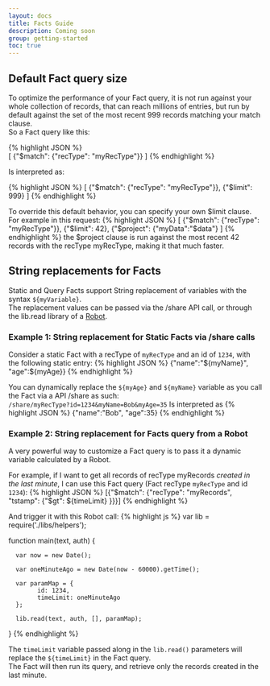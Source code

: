 ```yaml
---
layout: docs
title: Facts Guide
description: Coming soon
group: getting-started
toc: true
---
```


## Default Fact query size

To optimize the performance of your Fact query, it is not run against your whole collection of records, that can reach millions of entries, but run by default against the set of the most recent 999 records matching your match clause.  
So a Fact query like this:

{% highlight JSON %}  
  [
    {"$match": {"recType": "myRecType"}}
  ]
{% endhighlight %}  

Is interpreted as:  

{% highlight JSON %}
  [
    {"$match": {"recType": "myRecType"}},
    {"$limit": 999}
  ]
{% endhighlight %}

To override this default behavior, you can specify your own $limit clause.
For example in this request:
{% highlight JSON %}
  [
    {"$match": {"recType": "myRecType"}},
    {"$limit": 42},
    {"$project": {"myData":"$data"}
  ]
{% endhighlight %}
the $project clause is run against the most recent 42 records with the recType myRecType, making it that much faster.

## String replacements for Facts
Static and Query Facts support String replacement of variables with the syntax ```${myVariable}```.  
The replacement values can be passed via the /share API call, or through the lib.read library of a [Robot](../robot-guide).

### Example 1: String replacement for Static Facts via /share calls
Consider a static Fact with a recType of ```myRecType``` and an id of ```1234```, with the following static entry:
{% highlight JSON %}
  {"name":"${myName}", "age":${myAge}}
{% endhighlight %}

You can dynamically replace the ```${myAge}``` and ```${myName}``` variable as you call the Fact via a API /share as such:   
```/share/myRecType?id=1234&myName=Bob&myAge=35```
Is interpreted as 
{% highlight JSON %}
  {"name":"Bob", "age":35}
{% endhighlight %}

### Example 2: String replacement for Facts query from a Robot
A very powerful way to customize a Fact query is to pass it a dynamic variable calculated by a Robot.

For example, if I want to get all records of recType myRecords *created in the last minute*, I can use this Fact query (Fact recType ```myRecType``` and id ```1234```):
{% highlight JSON %}
  [{"$match": {"recType": "myRecords", "tstamp": {"$gt": ${timeLimit} }}}]
{% endhighlight %} 

And trigger it with this Robot call:
{% highlight js %}
  var lib = require('./libs/helpers');

  function main(text, auth) {
      
      var now = new Date();
      
      var oneMinuteAgo = new Date(now - 60000).getTime();

      var paramMap = {
            id: 1234,
            timeLimit: oneMinuteAgo
      }; 
      
      lib.read(text, auth, [], paramMap);
  }
{% endhighlight %}

The ```timeLimit``` variable passed along in the ```lib.read()``` parameters will replace the ```${timeLimit}``` in the Fact query.  
The Fact will then run its query, and retrieve only the records created in the last minute.